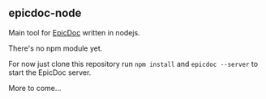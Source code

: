 ## epicdoc-node

Main tool for [EpicDoc](https://github.com/Knickedi/epicdoc) written in nodejs.

There's no npm module yet.

For now just clone this repository run `npm install` and `epicdoc --server` to start the EpicDoc server.

More to come...